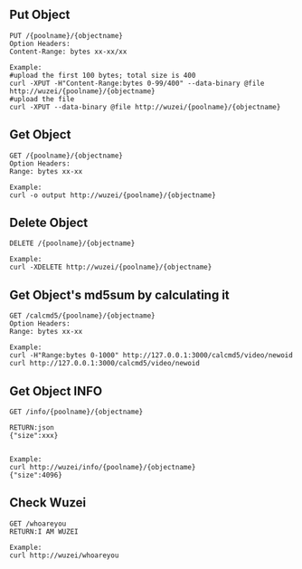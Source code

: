 ## Put Object

	PUT	/{poolname}/{objectname}
	Option Headers:
	Content-Range: bytes xx-xx/xx
	
	Example:
	#upload the first 100 bytes; total size is 400
	curl -XPUT -H"Content-Range:bytes 0-99/400" --data-binary @file http://wuzei/{poolname}/{objectname}
	#upload the file
	curl -XPUT --data-binary @file http://wuzei/{poolname}/{objectname}

## Get Object

	GET /{poolname}/{objectname}
	Option Headers:
	Range: bytes xx-xx
	
	Example:
	curl -o output http://wuzei/{poolname}/{objectname}
	
## Delete Object
	
	DELETE /{poolname}/{objectname}
	
	Example: 
	curl -XDELETE http://wuzei/{poolname}/{objectname}
	

## Get Object's md5sum by calculating it
	
	GET /calcmd5/{poolname}/{objectname}
	Option Headers:
	Range: bytes xx-xx
	
	Example:
	curl -H"Range:bytes 0-1000" http://127.0.0.1:3000/calcmd5/video/newoid
	curl http://127.0.0.1:3000/calcmd5/video/newoid
	

## Get Object INFO

	GET /info/{poolname}/{objectname}

	RETURN:json
	{"size":xxx}
	

	Example:
	curl http://wuzei/info/{poolname}/{objectname}
	{"size":4096}


## Check Wuzei

	GET /whoareyou
	RETURN:I AM WUZEI
	
	Example:
	curl http://wuzei/whoareyou

